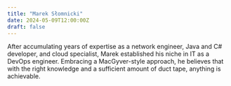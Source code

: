 ```yaml
---
title: "Marek Słomnicki"
date: 2024-05-09T12:00:00Z
draft: false
---
```

After accumulating years of expertise as a network engineer, Java and C# developer, and cloud specialist, Marek
established his niche in IT as a DevOps engineer. Embracing a MacGyver-style approach, he believes that with the right
knowledge and a sufficient amount of duct tape, anything is achievable. 
